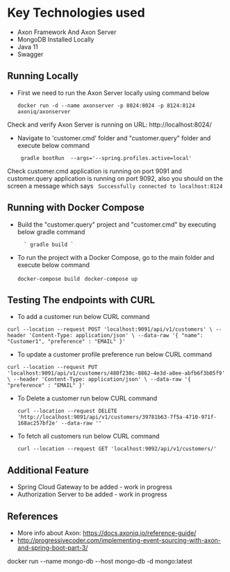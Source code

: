# Key Technologies used 

- Axon Framework And Axon Server 
- MongoDB Installed Locally
- Java 11
- Swagger

## Running Locally

- First we need to run the Axon Server locally using command below

 
    `docker run -d --name axonserver -p 8024:8024 -p 8124:8124 axoniq/axonserver`

Check and verify Axon Server is running on URL: http://localhost:8024/

- Navigate to 'customer.cmd' folder and "customer.query" folder and execute below command 

    ` gradle bootRun  --args='--spring.profiles.active=local'`


Check customer.cmd application is running on port 9091 and customer.query application is running on port 9092, 
also you should on the screen a message which says   ` Successfully connected to localhost:8124`


## Running with Docker Compose

* Build the "customer.query" project and "customer.cmd" by executing below gradle command

        ` gradle build `

* To run the project with  a Docker Compose, go to the main folder and execute below command

    `docker-compose build `
    `docker-compose up`

## Testing The endpoints with CURL

- To add a customer run below CURL command 


`curl --location --request POST 'localhost:9091/api/v1/customers' \
--header 'Content-Type: application/json' \
--data-raw '{
"name": "Customer1",
"preference" : "EMAIL"
}' `


- To update a customer profile preference run below CURL command 

`curl --location --request PUT 'localhost:9091/api/v1/customers/480f230c-8862-4e3d-a8ee-abfb6f3b05f9' \
--header 'Content-Type: application/json' \
--data-raw '{
"preference" : "EMAIL"
}'`



- To Delete a customer run below CURL command


    `curl --location --request DELETE 'http://localhost:9091/api/v1/customers/39781b63-7f5a-4710-971f-168ac257bf2e' --data-raw ''`


- To fetch all customers run below CURL command 

   
     `curl --location --request GET 'localhost:9092/api/v1/customers/'`


## Additional Feature 

- Spring Cloud Gateway to be added - work in progress 
- Authorization Server to be added - work in progress 


## References 

- More info about Axon: https://docs.axoniq.io/reference-guide/
- http://progressivecoder.com/implementing-event-sourcing-with-axon-and-spring-boot-part-3/



docker run --name mongo-db --host mongo-db -d mongo:latest
